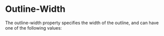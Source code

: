# Outline-Width
The outline-width property specifies the width of the outline, and can have one of the following values:
